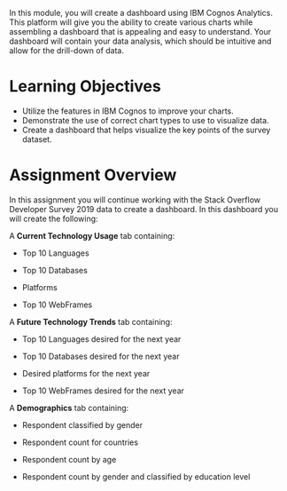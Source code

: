 In this module, you will create a dashboard using IBM Cognos Analytics. This platform will give you the ability to create various charts while assembling a dashboard that is appealing and easy to understand. Your dashboard will contain your data analysis, which should be intuitive and allow for the drill-down of data.
# Learning Objectives
- Utilize the features in IBM Cognos to improve your charts.
- Demonstrate the use of correct chart types to use to visualize data.
- Create a dashboard that helps visualize the key points of the survey dataset.


# Assignment Overview
In this assignment you will continue working with the Stack Overflow Developer Survey 2019 data to create a dashboard. In this dashboard you will create the following:

A **Current Technology Usage** tab containing:

- Top 10 Languages

- Top 10 Databases

- Platforms

- Top 10 WebFrames

A **Future Technology Trends** tab containing:

- Top 10 Languages desired for the next year

- Top 10 Databases desired
 for the next year

- Desired platforms
 for the next year

- Top 10 WebFrames desired for the next year

A **Demographics** tab containing:

- Respondent classified by gender

- Respondent count for countries

- Respondent count by age

- Respondent count by gender and classified by education level
